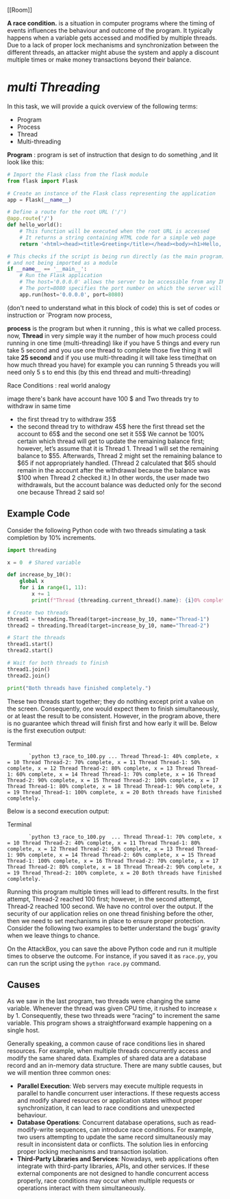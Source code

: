 [[Room]]

**A race condition.** is a situation in computer programs where the timing of events influences the behaviour and outcome of the program. It typically happens when a variable gets accessed and modified by multiple threads. Due to a lack of proper lock mechanisms and synchronization between the different threads, an attacker might abuse the system and apply a discount multiple times or make money transactions beyond their balance.

***multi Threading***
======================
In this task, we will provide a quick overview of the following terms:

- Program
- Process
- Thread
- Multi-threading

**Program** : program is set of instruction that design to do something ,and lit look like this:
```python
# Import the Flask class from the flask module
from flask import Flask

# Create an instance of the Flask class representing the application
app = Flask(__name__)

# Define a route for the root URL ('/')
@app.route('/')
def hello_world():
    # This function will be executed when the root URL is accessed
    # It returns a string containing HTML code for a simple web page
    return '<html><head><title>Greeting</title></head><body><h1>Hello, World!</h1></body></html>'

# This checks if the script is being run directly (as the main program)
# and not being imported as a module
if __name__ == '__main__':
    # Run the Flask application
    # The host='0.0.0.0' allows the server to be accessible from any IP address
    # The port=8080 specifies the port number on which the server will listen
    app.run(host='0.0.0.0', port=8080)
```
(don't need to understand what in this block of code)
this is set of codes or instruction or `Program
now process,

**process** is the program but when it running , this is what we called process.
now,
**Thread** in very simple way it the number of how much process could running in one time (multi-threading) like if you have 5 things and every run take 5 second and you use one thread to complete those five thing it will take **25 second** and if you use multi-threading it will take less time(that  on how much thread you have) for example you can running 5 threads you will need only 5 s to end this
(by this end thread and  multi-threading)

Race Conditions : real world analogy

image there's bank have account have 100 $ and Two threads try to withdraw  in same time
- the first thread try to withdraw 35$ 
- the second thread try to withdraw 45$
here the first thread set the account to 65$
and the second one set it 55$ 
We cannot be 100% certain which thread will get to update the remaining balance first; however, let’s assume that it is Thread 1. Thread 1 will set the remaining balance to $55. Afterwards, Thread 2 might set the remaining balance to $65 if not appropriately handled. (Thread 2 calculated that $65 should remain in the account after the withdrawal because the balance was $100 when Thread 2 checked it.) In other words, the user made two withdrawals, but the account balance was deducted only for the second one because Thread 2 said so!

## Example Code

Consider the following Python code with two threads simulating a task completion by 10% increments.

```python
import threading

x = 0  # Shared variable

def increase_by_10():
    global x
    for i in range(1, 11):
        x += 1
        print(f"Thread {threading.current_thread().name}: {i}0% complete, x = {x}")

# Create two threads
thread1 = threading.Thread(target=increase_by_10, name="Thread-1")
thread2 = threading.Thread(target=increase_by_10, name="Thread-2")

# Start the threads
thread1.start()
thread2.start()

# Wait for both threads to finish
thread1.join()
thread2.join()

print("Both threads have finished completely.")
```

These two threads start together; they do nothing except print a value on the screen. Consequently, one would expect them to finish simultaneously, or at least the result to be consistent. However, in the program above, there is no guarantee which thread will finish first and how early it will be. Below is the first execution output:

Terminal

           `python t3_race_to_100.py ... Thread Thread-1: 40% complete, x = 10 Thread Thread-2: 70% complete, x = 11 Thread Thread-1: 50% complete, x = 12 Thread Thread-2: 80% complete, x = 13 Thread Thread-1: 60% complete, x = 14 Thread Thread-1: 70% complete, x = 16 Thread Thread-2: 90% complete, x = 15 Thread Thread-2: 100% complete, x = 17 Thread Thread-1: 80% complete, x = 18 Thread Thread-1: 90% complete, x = 19 Thread Thread-1: 100% complete, x = 20 Both threads have finished completely.`
        

Below is a second execution output:

Terminal

           `python t3_race_to_100.py  ... Thread Thread-1: 70% complete, x = 10 Thread Thread-2: 40% complete, x = 11 Thread Thread-1: 80% complete, x = 12 Thread Thread-2: 50% complete, x = 13 Thread Thread-1: 90% complete, x = 14 Thread Thread-2: 60% complete, x = 15 Thread Thread-1: 100% complete, x = 16 Thread Thread-2: 70% complete, x = 17 Thread Thread-2: 80% complete, x = 18 Thread Thread-2: 90% complete, x = 19 Thread Thread-2: 100% complete, x = 20 Both threads have finished completely.`
        

Running this program multiple times will lead to different results. In the first attempt, Thread-2 reached 100 first; however, in the second attempt, Thread-2 reached 100 second. We have no control over the output. If the security of our application relies on one thread finishing before the other, then we need to set mechanisms in place to ensure proper protection. Consider the following two examples to better understand the bugs’ gravity when we leave things to chance.

On the AttackBox, you can save the above Python code and run it multiple times to observe the outcome. For instance, if you saved it as `race.py`, you can run the script using the `python race.py` command.

## Causes

As we saw in the last program, two threads were changing the same variable. Whenever the thread was given CPU time, it rushed to increase `x` by 1. Consequently, these two threads were “racing” to increment the same variable. This program shows a straightforward example happening on a single host.

Generally speaking, a common cause of race conditions lies in shared resources. For example, when multiple threads concurrently access and modify the same shared data. Examples of shared data are a database record and an in-memory data structure. There are many subtle causes, but we will mention three common ones:

- **Parallel Execution**: Web servers may execute multiple requests in parallel to handle concurrent user interactions. If these requests access and modify shared resources or application states without proper synchronization, it can lead to race conditions and unexpected behaviour.
- **Database Operations**: Concurrent database operations, such as read-modify-write sequences, can introduce race conditions. For example, two users attempting to update the same record simultaneously may result in inconsistent data or conflicts. The solution lies in enforcing proper locking mechanisms and transaction isolation.
- **Third-Party Libraries and Services**: Nowadays, web applications often integrate with third-party libraries, APIs, and other services. If these external components are not designed to handle concurrent access properly, race conditions may occur when multiple requests or operations interact with them simultaneously.
